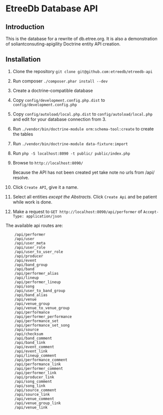 EtreeDb Database API
=======================

Introduction
------------
This is the database for a rewrite of db.etree.org.  It is also a demonstration 
of soliantconsuting-apigility Doctrine entity API creation.

Installation
------------

1. Clone the repository  ```git clone git@github.com:etreedb/etreedb-api```

2. Run composer ```./composer.phar install --dev```

3. Create a doctrine-compatible database 

4. Copy ```config/development.config.php.dist``` to ```config/development.config.php```

5. Copy ```config/autoload/local.php.dist``` to ```config/autoload/local.php``` and edit for your database connection from 3.

6. Run ```./vendor/bin/doctrine-module orm:schema-tool:create``` to create the tables

7. Run ```./vendor/bin/doctrine-module data-fixture:import```

8. Run ```php -S localhost:8090 -t public/ public/index.php```

9. Browse to ```http://localhost:8090/```

    Because the API has not been created yet take note no urls from /api/ resolve.

10. Click ```Create API```, give it a name.  

11. Select all entities *except the Abstracts*.  Click ```Create Api``` and be patient while work is done.

12. Make a request to ```GET http://localhost:8090/api/performer``` of ```Accept-Type: application/json```


The available api routes are:

```
    /api/performer
    /api/user
    /api/user_meta
    /api/user_role
    /api/user_to_user_role
    /api/producer
    /api/event
    /api/band_group
    /api/band
    /api/performer_alias
    /api/lineup
    /api/performer_lineup
    /api/song
    /api/user_to_band_group
    /api/band_alias
    /api/venue
    /api/venue_group
    /api/venue_to_venue_group
    /api/performance
    /api/performer_performance
    /api/performance_set
    /api/performance_set_song
    /api/source
    /api/checksum
    /api/band_comment
    /api/band_link
    /api/event_comment
    /api/event_link
    /api/lineup_comment
    /api/performance_comment
    /api/performance_link
    /api/performer_comment
    /api/performer_link
    /api/producer_link
    /api/song_comment
    /api/song_link
    /api/source_comment
    /api/source_link
    /api/venue_comment
    /api/venue_group_link
    /api/venue_link
```
